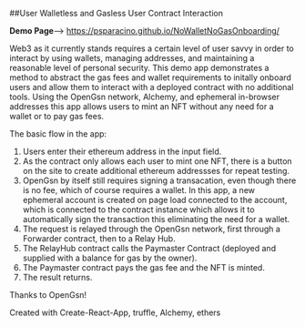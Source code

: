 ##User Walletless and Gasless User Contract Interaction

**Demo Page**--> https://psparacino.github.io/NoWalletNoGasOnboarding/

Web3 as it currently stands requires a certain level of user savvy in order to interact by using wallets, managing addresses, and maintaining a reasonable level of personal security.  This demo app demonstrates a method to abstract the gas fees and wallet requirements to initally onboard users and allow them to interact with a deployed contract with no additional tools. Using the OpenGsn network, Alchemy, and ephemeral in-browser addresses this app allows users to mint an NFT without any need for a wallet or to pay gas fees.

The basic flow in the app:
1. Users enter their ethereum address in the input field.
2. As the contract only allows each user to mint one NFT, there is a button on the site to create additional ethereum addressses for repeat testing.
3. OpenGsn by itself still requires signing a transacation, even though there is no fee, which of course requires a wallet. In this app, a new ephemeral account is created on page load connected to the account, which is connected to the contract instance which allows it to automatically sign the transaction this eliminating the need for a wallet.
4. The request is relayed through the OpenGsn network, first through a Forwarder contract, then to a Relay Hub.
5. The RelayHub contract calls the Paymaster Contract (deployed and supplied with a balance for gas by the owner).
6. The Paymaster contract pays the gas fee and the NFT is minted.
7. The result returns.

Thanks to OpenGsn!

Created with Create-React-App, truffle, Alchemy, ethers

